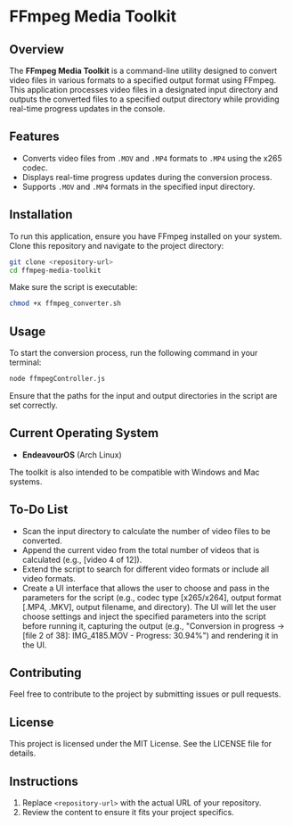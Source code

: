 # FFmpeg Media Toolkit

## Overview

The **FFmpeg Media Toolkit** is a command-line utility designed to convert video files in various formats to a specified output format using FFmpeg. This application processes video files in a designated input directory and outputs the converted files to a specified output directory while providing real-time progress updates in the console.

## Features

- Converts video files from `.MOV` and `.MP4` formats to `.MP4` using the x265 codec.
- Displays real-time progress updates during the conversion process.
- Supports `.MOV` and `.MP4` formats in the specified input directory.

## Installation

To run this application, ensure you have FFmpeg installed on your system. Clone this repository and navigate to the project directory:

```bash
git clone <repository-url>
cd ffmpeg-media-toolkit
```

Make sure the script is executable:

```bash
chmod +x ffmpeg_converter.sh
```

## Usage

To start the conversion process, run the following command in your terminal:

```bash
node ffmpegController.js
```

Ensure that the paths for the input and output directories in the script are set correctly.

## Current Operating System

- **EndeavourOS** (Arch Linux)

The toolkit is also intended to be compatible with Windows and Mac systems.

## To-Do List

- Scan the input directory to calculate the number of video files to be converted.
- Append the current video from the total number of videos that is calculated (e.g., [video 4 of 12]).
- Extend the script to search for different video formats or include all video formats.
- Create a UI interface that allows the user to choose and pass in the parameters for the script (e.g., codec type [x265/x264], output format [.MP4, .MKV], output filename, and directory). The UI will let the user choose settings and inject the specified parameters into the script before running it, capturing the output (e.g., "Conversion in progress -> [file 2 of 38]: IMG_4185.MOV - Progress: 30.94%") and rendering it in the UI.

## Contributing

Feel free to contribute to the project by submitting issues or pull requests.

## License

This project is licensed under the MIT License. See the LICENSE file for details.

## Instructions

1. Replace `<repository-url>` with the actual URL of your repository.
2. Review the content to ensure it fits your project specifics.
